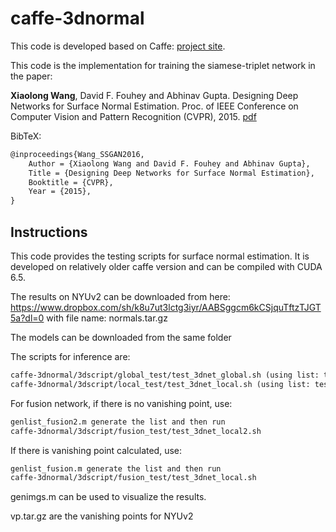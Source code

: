 # caffe-3dnormal

This code is developed based on Caffe: [project site](http://caffe.berkeleyvision.org).

This code is the implementation for training the siamese-triplet network in the paper:

**Xiaolong Wang**, David F. Fouhey and Abhinav Gupta. Designing Deep Networks for Surface Normal Estimation. Proc. of IEEE Conference on Computer Vision and Pattern Recognition (CVPR), 2015. [pdf](http://www.cs.cmu.edu/~xiaolonw/papers/deep3d.pdf)

BibTeX: 
```txt
@inproceedings{Wang_SSGAN2016,
    Author = {Xiaolong Wang and David F. Fouhey and Abhinav Gupta},
    Title = {Designing Deep Networks for Surface Normal Estimation},
    Booktitle = {CVPR},
    Year = {2015},
}
```

Instructions
----

This code provides the testing scripts for surface normal estimation. It is developed on relatively older caffe version and can be compiled with CUDA 6.5. 

The results on NYUv2 can be downloaded from here: 
https://www.dropbox.com/sh/k8u7ut3lctg3iyr/AABSggcm6kCSjquTftzTJGT5a?dl=0 
with file name: normals.tar.gz 

The models can be downloaded from the same folder

The scripts for inference are:
```txt
caffe-3dnormal/3dscript/global_test/test_3dnet_global.sh (using list: testLabels_single.txt)
caffe-3dnormal/3dscript/local_test/test_3dnet_local.sh (using list: testLabels_loc.txt)
```

For fusion network, if there is no vanishing point, use:
```txt
genlist_fusion2.m generate the list and then run
caffe-3dnormal/3dscript/fusion_test/test_3dnet_local2.sh
```

If there is vanishing point calculated, use:
```txt
genlist_fusion.m generate the list and then run
caffe-3dnormal/3dscript/fusion_test/test_3dnet_local.sh
```

genimgs.m can be used to visualize the results.

vp.tar.gz are the vanishing points for NYUv2 



